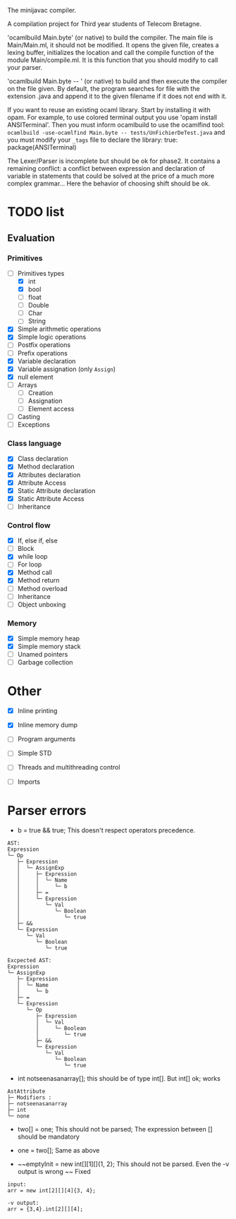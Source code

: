 The minijavac compiler.

A compilation project for Third year students of Telecom Bretagne.

'ocamlbuild Main.byte' (or native) to build the compiler. The main file
is Main/Main.ml, it should not be modified. It opens the given file,
creates a lexing buffer, initializes the location and call the compile
function of the module Main/compile.ml. It is this function that you
should modify to call your parser.

'ocamlbuild Main.byte -- <filename>' (or native) to build and then execute
the compiler on the file given. By default, the program searches for
file with the extension .java and append it to the given filename if
it does not end with it.

If you want to reuse an existing ocaml library. Start by installing it
with opam. For example, to use colored terminal output you
use 'opam install ANSITerminal'.
Then you must inform ocamlbuild to use the ocamlfind tool:
`ocamlbuild -use-ocamlfind Main.byte -- tests/UnFichierDeTest.java`
and you must modify your `_tags` file to declare the library:
true: package(ANSITerminal)

The Lexer/Parser is incomplete but should be ok for phase2. It
contains a remaining conflict: a conflict between expression and
declaration of variable in statements that could be solved at the
price of a much more complex grammar... Here the behavior of choosing
shift should be ok.


# TODO list

## Evaluation

### Primitives
* [ ] Primitives types
  * [x] int
  * [x] bool
  * [ ] float
  * [ ] Double
  * [ ] Char
  * [ ] String
* [x] Simple arithmetic operations
* [x] Simple logic operations
* [ ] Postfix operations
* [ ] Prefix operations
* [x] Variable declaration
* [x] Variable assignation (only `Assign`)
* [x] null element
* [ ] Arrays
  * [ ] Creation
  * [ ] Assignation
  * [ ] Element access
* [ ] Casting
* [ ] Exceptions

### Class language
* [x] Class declaration
* [x] Method declaration
* [x] Attributes declaration
* [x] Attribute Access
* [x] Static Attribute declaration
* [x] Static Attribute Access
* [ ] Inheritance

### Control flow
* [x] If, else if, else
* [ ] Block
* [x] while loop
* [ ] For loop
* [x] Method call
* [x] Method return
* [ ] Method overload
* [ ] Inheritance
* [ ] Object unboxing

### Memory
* [x] Simple memory heap
* [x] Simple memory stack
* [ ] Unamed pointers
* [ ] Garbage collection

# Other
* [x] Inline printing
* [x] Inline memory dump
* [ ] Program arguments
* [ ] Simple STD
* [ ] Threads and multithreading control
* [ ] Imports


Parser errors
===
- b = true && true;
This doesn't respect operators precedence.
```
AST:
Expression
└─ Op
   ├─ Expression
   │  └─ AssignExp
   │     ├─ Expression
   │     │  └─ Name
   │     │     └─ b
   │     ├─ =
   │     └─ Expression
   │        └─ Val
   │           └─ Boolean
   │              └─ true
   ├─ &&
   └─ Expression
      └─ Val
         └─ Boolean
            └─ true

Excpected AST:
Expression
└─ AssignExp
   ├─ Expression
   │  └─ Name
   │     └─ b
   ├─ =
   └─ Expression
      └─ Op
         ├─ Expression
         │  └─ Val
         │     └─ Boolean
         │        └─ true
         ├─ &&
         └─ Expression
            └─ Val
               └─ Boolean
                  └─ true
```

- int notseenasanarray[]; this should be of type int[]. But int[] ok; works

```
AstAttribute
├─ Modifiers :
├─ notseenasanarray
├─ int
└─ none
```

- two[] = one; This should not be parsed; The expression between [] should be mandatory

- one = two[]; Same as above

- ~~emptyInit = new int[][1][]{1, 2}; This should not be parsed. Even the -v output is wrong ~~ Fixed
```
input:
arr = new int[2][][4]{3, 4};

-v output:
arr = {3,4}.int[2][][4];
```